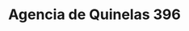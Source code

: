 ---
title: "Agencia de Quinelas 396"
url: /jardin-america/agencia-de-quinelas-396/
shop: lotería
---